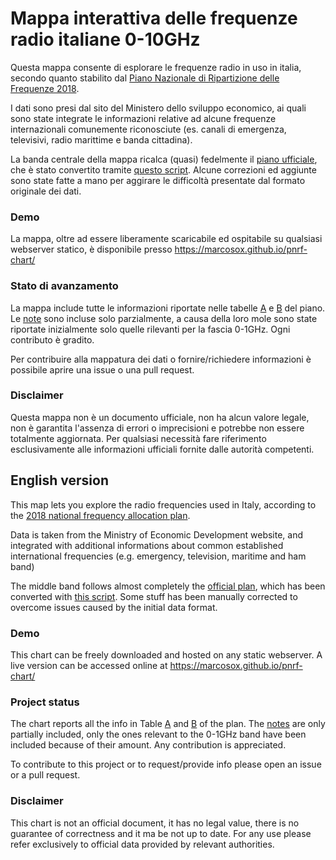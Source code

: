# Mappa interattiva delle frequenze radio italiane 0-10GHz

Questa mappa consente di esplorare le frequenze radio in uso in italia,
secondo quanto stabilito dal [Piano Nazionale di Ripartizione delle Frequenze 2018](https://www.mise.gov.it/index.php/it/comunicazioni/radio/pnrf-piano-nazionale-di-ripartizione-delle-frequenze).

I dati sono presi dal sito del Ministero dello sviluppo economico, ai quali sono
state integrate le informazioni relative ad alcune frequenze internazionali
comunemente riconosciute (es. canali di emergenza, televisivi, radio marittime e banda cittadina).

La banda centrale della mappa ricalca (quasi) fedelmente il
[piano ufficiale](https://www.mise.gov.it/images/stories/documenti/Tabella_B_2750_MHz-10000_Mhz.pdf),
che è stato convertito tramite [questo script](https://github.com/marcosox/pnrf-convert-py).
Alcune correzioni ed aggiunte sono state fatte a mano per aggirare le difficoltà presentate dal formato originale dei dati.

### Demo
La mappa, oltre ad essere liberamente scaricabile ed ospitabile su qualsiasi webserver statico,
è disponibile presso https://marcosox.github.io/pnrf-chart/

### Stato di avanzamento
La mappa include tutte le informazioni riportate nelle tabelle [A](https://www.mise.gov.it/images/stories/documenti/Tabella_A_0-27500kHz.pdf) e [B](https://www.mise.gov.it/images/stories/documenti/Tabella_B_2750_MHz-10000_Mhz.pdf) del piano.
Le [note](https://www.mise.gov.it/images/stories/documenti/NOTE-pnrf.pdf) sono incluse solo parzialmente,
a causa della loro mole sono state riportate inizialmente solo quelle rilevanti per la fascia 0-1GHz.
Ogni contributo è gradito.

Per contribuire alla mappatura dei dati o fornire/richiedere informazioni
è possibile aprire una issue o una pull request.

### Disclaimer
Questa mappa non è un documento ufficiale, non ha alcun valore legale,
non è garantita l'assenza di errori o imprecisioni e potrebbe non essere totalmente aggiornata.
Per qualsiasi necessità fare riferimento esclusivamente alle informazioni ufficiali
fornite dalle autorità competenti.

## English version
This map lets you explore the radio frequencies used in Italy,
according to the [2018 national frequency allocation plan](https://www.mise.gov.it/index.php/it/comunicazioni/radio/pnrf-piano-nazionale-di-ripartizione-delle-frequenze).

Data is taken from the Ministry of Economic Development website,
and integrated with additional informations about common established
international frequencies (e.g. emergency, television, maritime and ham band)

The middle band follows almost completely the 
[official plan](https://www.mise.gov.it/images/stories/documenti/Tabella_B_2750_MHz-10000_Mhz.pdf),
which has been converted with [this script](https://github.com/marcosox/pnrf-convert-py).
Some stuff has been manually corrected to overcome issues caused by the initial data format.

### Demo
This chart can be freely downloaded and hosted on any static webserver.
A live version can be accessed online at https://marcosox.github.io/pnrf-chart/

### Project status
The chart reports all the info in Table [A](https://www.mise.gov.it/images/stories/documenti/Tabella_A_0-27500kHz.pdf)
and [B](https://www.mise.gov.it/images/stories/documenti/Tabella_B_2750_MHz-10000_Mhz.pdf)
of the plan.
The [notes](https://www.mise.gov.it/images/stories/documenti/NOTE-pnrf.pdf) are only partially included,
only the ones relevant to the 0-1GHz band have been included because of their amount.
Any contribution is appreciated.

To contribute to this project or to request/provide info please open an issue or a pull request.

### Disclaimer
This chart is not an official document, it has no legal value,
there is no guarantee of correctness and it ma be not up to date.
For any use please refer exclusively to official data provided by relevant authorities.
